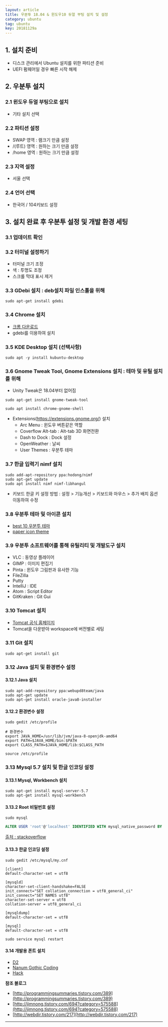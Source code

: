 ```yaml
---
layout: article
title: 우분투 18.04 & 윈도우10 듀얼 부팅 설치 및 설정
category: ubuntu
tag: ubuntu
key: 20181129a
---
```


## 1. 설치 준비

- 디스크 관리에서 Ubuntu 설치를 위한 파티션 준비
- UEFI 펌웨어일 경우 빠른 시작 해제

## 2. 우분투 설치

### 2.1 윈도우 듀얼 부팅으로 설치
- 기타 설치 선택

### 2.2 파티션 설정
- SWAP 영역 : 램크기 만큼 설정
- /(루트) 영역 : 원하는 크기 만큼 설정
- /home 영역 : 원하는 크기 만큼 설정

### 2.3 지역 설정
- 서울 선택

### 2.4 언어 선택
- 한국어 / 104키보드 설정

## 3. 설치 완료 후 우분투 설정 및 개발 환경 세팅

### 3.1 업데이트 확인

### 3.2 터미널 설정하기

- 터미널 크기 조정
- 색 : 투명도 조정
- 스크롤 막대 표시 제거

### 3.3 GDebi 설치 : deb설치 파일 인스톨을 위해

```shell
sudo apt-get install gdebi
```

### 3.4 Chrome 설치

- [크롬 다운로드](https://www.google.co.kr/chrome/index.html)
- gdebi를 이용하여 설치

### 3.5 KDE Desktop 설치 (선택사항)

```shell
sudo apt -y install kubuntu-desktop
```

### 3.6 Gnome Tweak Tool, Gnome Extensions 설치 : 테마 및 유틸 설치를 위해

- Unity Tweak은 18.04부터 없어짐

```shell
sudo apt-get install gnome-tweak-tool
```

```shell
sudo apt install chrome-gnome-shell
```

- Extensions(https://extensions.gnome.org/) 설치
  - Arc Menu : 윈도우 버튼같은 역할
  - Coverflow Alt-tab : Alt-tab 3D 화면전환
  - Dash to Dock : Dock 설정
  - OpenWeather : 날씨
  - User Themes : 우분투 테마

### 3.7 한글 입력기 nimf 설치

```shell
sudo add-apt-repository ppa:hodong/nimf
sudo apt-get update
sudo apt install nimf nimf-libhangul
```

- 키보드 한글 키 설정 방법 : 설정 > 기능개선 > 키보드와 마우스 > 추가 배치 옵션 이동하여 수정

### 3.8 우분투 테마 및 아이콘 설치

- [best 10 우분투 테마](https://www.omgubuntu.co.uk/2017/11/best-gtk-themes-for-ubuntu)
- [paper icon theme](https://snwh.org/paper/download)

### 3.9 우분투 소프트웨어를 통해 유틸리티 및 개발도구 설치
- VLC : 동영상 플레이어
- GIMP : 이미지 편집기
- Pinta : 윈도우 그림판과 유사한 기능
- FileZilla
- Putty
- IntelliJ : IDE
- Atom : Script Editor
- GitKraken : Git Gui

### 3.10 Tomcat 설치

- [Tomcat 공식 홈페이지](http://tomcat.apache.org/)
- Tomcat을 다운받아 workspace에 버전별로 세팅


### 3.11 Git 설치

```shell
sudo apt-get install git
```

### 3.12 Java 설치 및 환경변수 설정

#### 3.12.1 Java 설치

```shell
sudo apt-add-repository ppa:webupd8team/java
sudo apt-get update
sudo apt-get install oracle-java8-installer
```

#### 3.12.2 환경변수 설정

```shell
sudo gedit /etc/profile
```

```shell
# 환경변수
export JAVA_HOME=/usr/lib/jvm/java-8-openjdk-amd64
export PATH=$JAVA_HOME/bin:$PATH
export CLASS_PATH=$JAVA_HOME/lib:$CLASS_PATH
```

```shell
source /etc/profile
```

### 3.13 Mysql 5.7 설치 및 한글 인코딩 설정

#### 3.13.1 Mysql, Workbench 설치

```shell
sudo apt-get install mysql-server-5.7
sudo apt-get install mysql-workbench
```

#### 3.13.2 Root 비밀번호 설정

```shell
sudo mysql
```

```sql
ALTER USER 'root'@'localhost' IDENTIFIED WITH mysql_native_password BY 'your_new_password';
```

[출처 : stackoverflow](https://stackoverflow.com/questions/25777943/failed-to-connect-to-mysql-at-127-0-0-13306-with-user-root-access-denied-for-us)

#### 3.13.3 한글 인코딩 설정

```shell
sudo gedit /etc/mysql/my.cnf
```

```
[client]
default-character-set = utf8

[mysqld]
character-set-client-handshake=FALSE
init_connect="SET collation_connection = utf8_general_ci"
init_connect="SET NAMES utf8"
character-set-server = utf8
collation-server = utf8_general_ci

[mysqldump]
default-character-set = utf8

[mysql]
default-character-set = utf8
```

```shell
sudo service mysql restart
```


#### 3.14 개발용 폰트 설치

- [D2](https://github.com/naver/d2codingfont)
- [Nanum Gothic Coding](https://github.com/naver/nanumfont/blob/master/README.md)
- [Hack](https://sourcefoundry.org/hack/)


**참조 블로그**

- [http://programmingsummaries.tistory.com/389](http://programmingsummaries.tistory.com/389)
- [http://jimnong.tistory.com/694?category=575588](http://jimnong.tistory.com/694?category=575588)
- [http://webdir.tistory.com/217](http://webdir.tistory.com/217)

---
